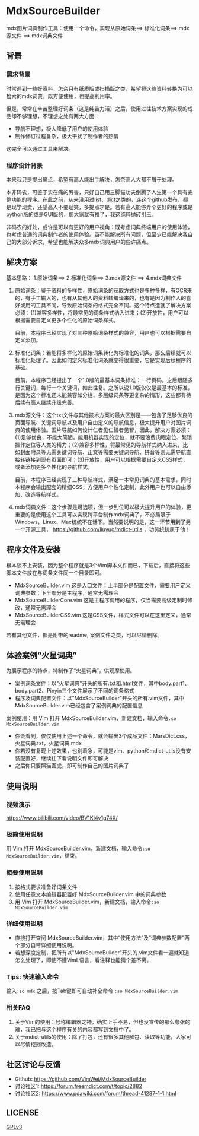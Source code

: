 # MdxSourceBuilder

mdx图片词典制作工具：使用一个命令，实现从原始词条==> 标准化词条==> mdx源文件 ==> mdx词典文件

## 背景

### 需求背景

时常遇到一些好资料，怎奈只有纸质版或扫描版之类，希望将这些资料转换为可以检索的mdx词典，既方便使用，也提高利用率。

但是，常常在辛苦整理好词条（这是纯苦力活）之后，使用过往技术方案实现的成品却不够理想，不理想之处有两大方面：

* 导航不理想，极大降低了用户的使用体验
* 制作修订过程复杂，极大干扰了制作者的热情

这完全可以通过工具来解决。

### 程序设计背景

本来我只是提出痛点，希望有高人能出手解决，怎奈高人大都不屑于处理。

本非码农，可鉴于实在痛的厉害，只好自己用三脚猫功夫倒腾了人生第一个具有完整功能的程序。在此之前，从来没用过list、dict之类的，连这个github发布，都是现学现卖，还望高人不要耻笑，多提点才是。若有高人能够弄个更好的程序或是python版的或是GUI版的，那大家就有福了，我这纯粹抛砖引玉。

非码农的好处，或许是可以有更好的用户视角：既考虑词典终端用户的使用体验，也考虑普通的词典制作者的使用体验。虽不能解决所有问题，但至少已能解决我自己的大部分诉求，希望也能解决众多mdx词典用户的些许痛点。

## 解决方案

基本思路： 1.原始词条==> 2.标准化词条==> 3.mdx源文件 ==> 4.mdx词典文件

1. 原始词条：鉴于资料的多样性，原始词条的获取方式也是多种多样，有OCR来的，有手工输入的，也有从其他人的资料转编译来的，也有是因为制作人的喜好或用的工具不同，导致原始词条的格式完全不同。这个特点造就了解决方案必须：(1)兼容多样性，将最常见的词条样式纳入进来；(2)开放性，用户可以根据需要自定义更多个性化的原始词条样式。

    目前，本程序已经实现了对三种原始词条样式的兼容，用户也可以根据需要自定义添加。

2. 标准化词条：若能将多样化的原始词条转化为标准化的词条，那么后续就可以标准化处理了。因此如何定义标准化词条就变得很重要，它是实现后续程序的基础。

    目前，本程序已经提出了一个1.0版的最基本词条标准：一行页码，之后跟随多行关键词，每行一个关键词，如此往复。之所以说1.0版仅仅是最基本的标准，是因为这个标准还未能兼容如分栏、多层级词条等更复杂的情形，这些都有待后续有高人继续升级完善。

3. mdx源文件：这个txt文件与其他技术方案的最大区别是——包含了足够优良的页面导航、关键词导航以及用户自由定义的导航信息，极大提升用户对图片词典的使用体验。图片导航如何设计仁者见仁智者见智，因此，解决方案必须：(1)足够优良，不能太简陋，能用机器实现的定位，就不要浪费肉眼定位、繁琐操作定位等人类的精力；(2)兼容多样性，将最常见的导航样式纳入进来，比如封面附录等无需关键词导航、正文等需要关键词导航、拼音等则无需导航直接转链接到现有页面即可；(3)开放性，用户可以根据需要自定义CSS样式，或者添加更多个性化的导航样式。

    目前，本程序已经实现了三种导航样式，满足一本常见词典的基本需求，同时本程序会输出配套的精细CSS，方便用户个性化定制，此外用户也可以自由添加、改造导航样式。

4. mdx词典文件：这个步骤是可选项，但一步到位可以极大提升用户的体验，更重要的是使用这个工具可以实现跨平台制作mdx词典了，不必局限于Windows，Linux、Mac统统不在话下。当然要说明的是，这一环节用到了另一个开源工具， https://github.com/liuyug/mdict-utils ，功劳统统属于他！

## 程序文件及安装

根本谈不上安装，因为整个程序就是3个Vim脚本文件而已，下载后，直接将这些脚本文件放在与词条文件同一个目录即可。

* MdxSourceBuilder.vim  这是入口文件：上半部分是配置文件，需要用户定义词典参数；下半部分是主程序，通常无需理会
* MdxSourceBuilderCore.vim  这是主程序调用的程序，仅当需要高级定制时修改，通常无需理会
* MdxSourceBuilderCSS.vim  这是CSS文件，样式文件可以在这里定义，通常无需理会

若有其他文件，都是附带的readme, 案例文件之类，可以尽情删除。

## 体验案例“火星词典”

为展示程序的特点，特制作了“火星词典”，供观摩使用。

* 案例词条文件：以"火星词典"开头的所有.txt和.html文件，其中body.part1、body.part2、Pinyin三个文件展示了不同的词条格式
* 程序及词典配置文件：以"MdxSourceBuilder"开头的所有.vim文件，其中MdxSourceBuilder.vim已经包含了案例词典的配置信息

案例使用：用 Vim 打开 MdxSourceBuilder.vim，新建文档，输入命令`:so MdxSourceBuilder.vim`

* 你会看到，仅仅使用上述一个命令，就会输出3个成品文件：MarsDict.css，火星词典.txt，火星词典.mdx
* 你若没有复现上述效果，也别着急，可能是vim、python和mdict-utils没有安装配置好，继续往下看说明文件即可解决
* 之后你只要照猫画虎，即可制作自己的图片词典了

## 使用说明

### 视频演示

https://www.bilibili.com/video/BV1Ki4y1g74X/

### 极简使用说明

用 Vim 打开 MdxSourceBuilder.vim，新建文档，输入命令`:so MdxSourceBuilder.vim`，结束。

### 概要使用说明

1. 按格式要求准备好词条文件
2. 使用任意文本编辑器配置好 MdxSourceBuilder.vim 中的词典参数
3. 用 Vim 打开 MdxSourceBuilder.vim，新建文档，输入命令`:so MdxSourceBuilder.vim`

### 详细使用说明

* 直接打开查阅 MdxSourceBuilder.vim，其中“使用方法”及“词典参数配置”两个部分自带详细使用说明。
* 若想深度定制，把所有以"MdxSourceBuilder"开头的.vim文件看一遍就知道怎么处理了，即使不懂VimL语言，看注释也能猜个差不离。

### Tips: 快速输入命令

输入`:so mdx` 之后，按Tab键即可自动补全命令 `:so MdxSourceBuilder.vim`

### 相关FAQ

1. 关于Vim的使用：号称编辑器之神，确实上手不易，但也没宣传的那么夸张的难，我已把与这个程序有关的内容都写到文档中了。
2. 关于mdict-utils的使用：除了打包，还有很多其他解包、读取等功能，大家可以尽情挖掘改造。

## 社区讨论与反馈

* Github: https://github.com/VimWei/MdxSourceBuilder
* 讨论社区1: https://forum.freemdict.com/t/topic/2882
* 讨论社区2: https://www.pdawiki.com/forum/thread-41287-1-1.html

## LICENSE

[GPLv3](https://www.gnu.org/licenses/gpl-3.0.en.html)
